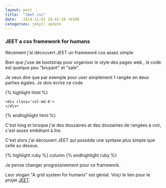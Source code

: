 ```yaml
---
layout: post
title:  "Jeet css"
date:   2014-11-01 19:41:18 +0100
categories: jekyll update
---
```



### JEET a css framework for humans

Récement j'ai découvert JEET un framework css assez simple

Bien que j'use de bootstrap pour organiser le style des pages web , le code est quelque peu "bruyant" et "sale".

Je veux dire que par exemple pour user simplement 1 rangée en deux parties égales.
Je dois écrire ce code

{% highlight html %}

<div class='row'>
    <div class='col-md-6'>
    </div>

    <div class='col-md-6'>
    </div>
</div>

{% endhighlight html %}

C'est long et lorsque j'ai des douzaines et des douzaines de rangées à voir, c'est assez embêtant à lire.

C'est alors j'ai découvert JEET qui possède une syntaxe plus simple que celle au dessus.

{% highlight ruby %}
column
{% endhighlight ruby %}

Je pense changer progressivement pour ce framework.

Leur slogan "A grid system for humans" est génial.
Voiçi le lien pour le projet [JEET](http://jeet.gs).
